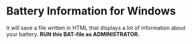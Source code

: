 # Battery Information for Windows

It will save a file written in HTML that displays a lot of information about your battery.
**RUN this BAT-file as ADMINISTRATOR.**
